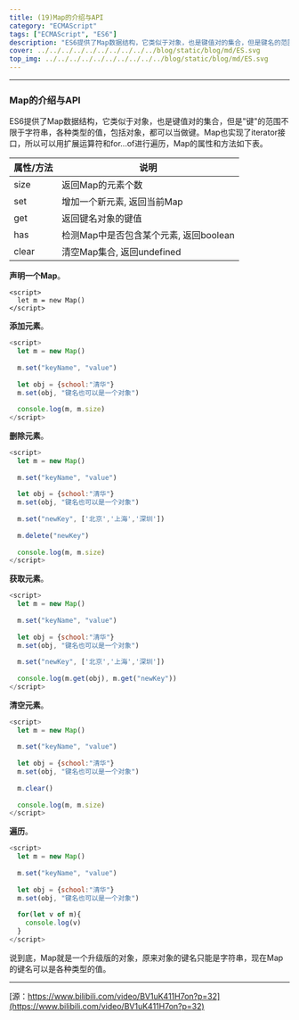 ```yaml
---
title: (19)Map的介绍与API
category: "ECMAScript"
tags: ["ECMAScript", "ES6"]
description: "ES6提供了Map数据结构，它类似于对象，也是键值对的集合，但是键名的范围不限于字符串"
cover: ../../../../../../../../../../blog/static/blog/md/ES.svg
top_img: ../../../../../../../../../../blog/static/blog/md/ES.svg
---
```


***

### Map的介绍与API

ES6提供了Map数据结构，它类似于对象，也是键值对的集合，但是"键"的范围不限于字符串，各种类型的值，包括对象，都可以当做键。Map也实现了iterator接口，所以可以用扩展运算符和for...of进行遍历，Map的属性和方法如下表。


|  属性/方法  |  说明  |
|    ----    |  ---- |
| size | 返回Map的元素个数 |
| set | 增加一个新元素, 返回当前Map |
| get | 返回键名对象的键值 |
| has | 检测Map中是否包含某个元素, 返回boolean |
| clear | 清空Map集合, 返回undefined |

**声明一个Map**。

    <script>
      let m = new Map()
    </script>

**添加元素**。

```js es
<script>
  let m = new Map()
  
  m.set("keyName", "value")
  
  let obj = {school:"清华"}
  m.set(obj, "键名也可以是一个对象")
  
  console.log(m, m.size)
</script>
```


**删除元素**。

```js es
<script>
  let m = new Map()
  
  m.set("keyName", "value")
  
  let obj = {school:"清华"}
  m.set(obj, "键名也可以是一个对象")
  
  m.set("newKey", ['北京','上海','深圳'])
  
  m.delete("newKey")
  
  console.log(m, m.size)
</script>
```


**获取元素**。

```js es
<script>
  let m = new Map()
  
  m.set("keyName", "value")
  
  let obj = {school:"清华"}
  m.set(obj, "键名也可以是一个对象")
  
  m.set("newKey", ['北京','上海','深圳'])
  
  console.log(m.get(obj), m.get("newKey"))
</script>
```

**清空元素**。

```js es
<script>
  let m = new Map()
  
  m.set("keyName", "value")
  
  let obj = {school:"清华"}
  m.set(obj, "键名也可以是一个对象")
  
  m.clear()
  
  console.log(m, m.size)
</script>
```


**遍历**。

```js es
<script>
  let m = new Map()
  
  m.set("keyName", "value")
  
  let obj = {school:"清华"}
  m.set(obj, "键名也可以是一个对象")
  
  for(let v of m){
    console.log(v)
  }
</script>
```

说到底，Map就是一个升级版的对象，原来对象的键名只能是字符串，现在Map的键名可以是各种类型的值。

***

[源：https://www.bilibili.com/video/BV1uK411H7on?p=32](https://www.bilibili.com/video/BV1uK411H7on?p=32)
